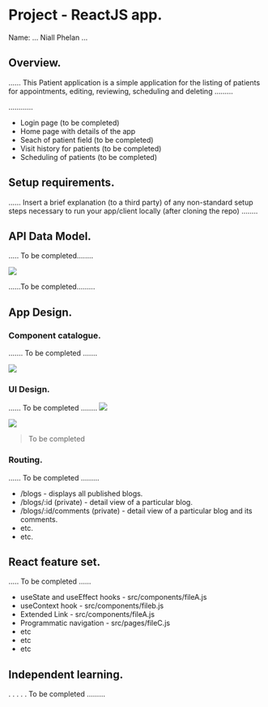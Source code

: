 # Project - ReactJS app.

Name: ... Niall Phelan ...

## Overview.
...... This Patient application is a simple application for the listing of patients for appointments, editing, reviewing, scheduling and deleting  .........


............ 
 
 + Login page (to be completed)
 + Home page with details of the app
 + Seach of patient field (to be completed)
 + Visit history for patients (to be completed)
 + Scheduling of patients (to be completed)

## Setup requirements.

...... Insert a brief explanation (to a third party) of any non-standard setup steps necessary to run your app/client locally (after cloning the repo) ........

## API Data Model.

..... To be completed........

![][model]

......To be completed.........

## App Design.

### Component catalogue.

....... To be completed .......

![][stories]

### UI Design.

...... To be completed ........
<img src=".images/image.jpg">


![][view]
>To be completed 

### Routing.

...... To be completed ......... 

+ /blogs - displays all published blogs.
+ /blogs/:id (private) - detail view of a particular blog.
+ /blogs/:id/comments (private) - detail view of a particular blog and its comments.
+ etc.
+ etc.

## React feature set.

..... To be completed  ......

+ useState and useEffect hooks - src/components/fileA.js
+ useContext hook - src/components/fileb.js
+ Extended Link - src/components/fileA.js
+ Programmatic navigation - src/pages/fileC.js
+ etc
+ etc
+ etc

## Independent learning.

. . . . . To be completed  ......... 


[model]: ./data.jpg
[view]: ./view.png
[stories]: ./storybook.png